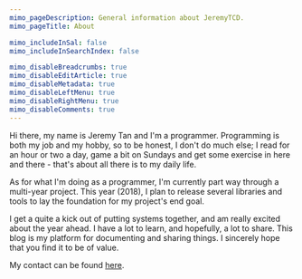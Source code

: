 ```yaml
---
mimo_pageDescription: General information about JeremyTCD.
mimo_pageTitle: About

mimo_includeInSal: false
mimo_includeInSearchIndex: false

mimo_disableBreadcrumbs: true
mimo_disableEditArticle: true
mimo_disableMetadata: true
mimo_disableLeftMenu: true
mimo_disableRightMenu: true
mimo_disableComments: true
---
```


Hi there, my name is Jeremy Tan and I'm a programmer. Programming is both my job and my hobby, so to be honest, I don't do much else; I read for an hour or two a day, game a bit on Sundays and get some exercise in here and there -
that's about all there is to my daily life.

As for what I'm doing as a programmer, I'm currently part way through a multi-year project. This year (2018), I plan to release several libraries and tools to lay the foundation for my project's end goal.

I get a quite a kick out of putting systems together, and am really excited about the year ahead. I have a lot to learn, and hopefully, a lot to share. This blog is my platform for documenting and sharing things.
I sincerely hope that you find it to be of value.

My contact can be found [here](/contact).